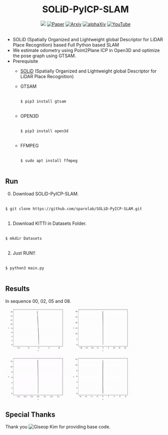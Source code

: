 <div align="center">
  <h1>SOLiD-PyICP-SLAM</h1>
  <a href="https://github.com/sparolab/solid/tree/master"><img src="https://img.shields.io/badge/Python-3670A0?logo=python&logoColor=ffdd54" /></a>
  <a href="https://ieeexplore.ieee.org/abstract/document/10629042"><img src="https://img.shields.io/badge/Paper-PDF-yellow" alt="Paper" /></a>
  <a href="https://arxiv.org/abs/2408.07330"><img src="https://img.shields.io/badge/arXiv-2408.07330-b31b1b.svg?style=flat-square" alt="Arxiv" /></a>
  <a href="https://www.alphaxiv.org/abs/2408.07330"><img src="https://img.shields.io/badge/alphaXiv-2408.07330-darkred" alt="alphaXiv" /></a>
  <a href="https://www.youtube.com/watch?v=4sAWWfZTwLs"><img src="https://badges.aleen42.com/src/youtube.svg" alt="YouTube" /></a>
  <br />
  <br />
</div>

* SOLiD (Spatially Organized and Lightweight global Descriptor for LiDAR Place Recognition) based Full Python based SLAM
* We estimate odometry using Point2Plane ICP in Open3D and optimize the pose graph using GTSAM.
* Prerequisite
  * [SOLiD](https://github.com/sparolab/solid) (Spatially Organized and Lightweight global Descriptor for LiDAR Place Recognition)
  * GTSAM
    <pre>
    <code>
    $ pip3 install gtsam
    </code>
    </pre>  

  * OPEN3D
    <pre>
    <code>
    $ pip3 install open3d
    </code>
    </pre>  

  * FFMPEG
    <pre>
    <code>
    $ sudo apt install ffmpeg
    </code>
    </pre>  

## Run
0. Download SOLiD-PyICP-SLAM.
<pre>
<code>
$ git clone https://github.com/sparolab/SOLiD-PyICP-SLAM.git
</code>
</pre>  

1. Download KITTI in Datasets Folder.
<pre>
<code>
$ mkdir Datasets
</code>
</pre>  

2. Just RUN!!
<pre>
<code>
$ python3 main.py
</code>
</pre>  

## Results
In sequence 00, 02, 05 and 08.  
<img src="result/00.gif" width="200"/> <img src="result/02.gif" width="200"/> <img src="result/05.gif" width="200"/> <img src="result/08.gif" width="200"/>

## Special Thanks
Thank you ![Giseop Kim](https://github.com/gisbi-kim/PyICP-SLAM) for providing base code.
